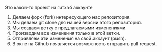Это какой-то проект на гитхаб аккаунте


1. Делаем форк (fork) интересующего нас репозитория.
2. Мы делаем git clone для нашей версии этого репозитория.
3. Мы создаем ветку с предлагаемыми изменениями.
4. Производим все изменения только в этой ветки.
5. Отправляем эти изменения на свой аккаунт (push).
6. В окне на Github появляется возможность отправить pull request.